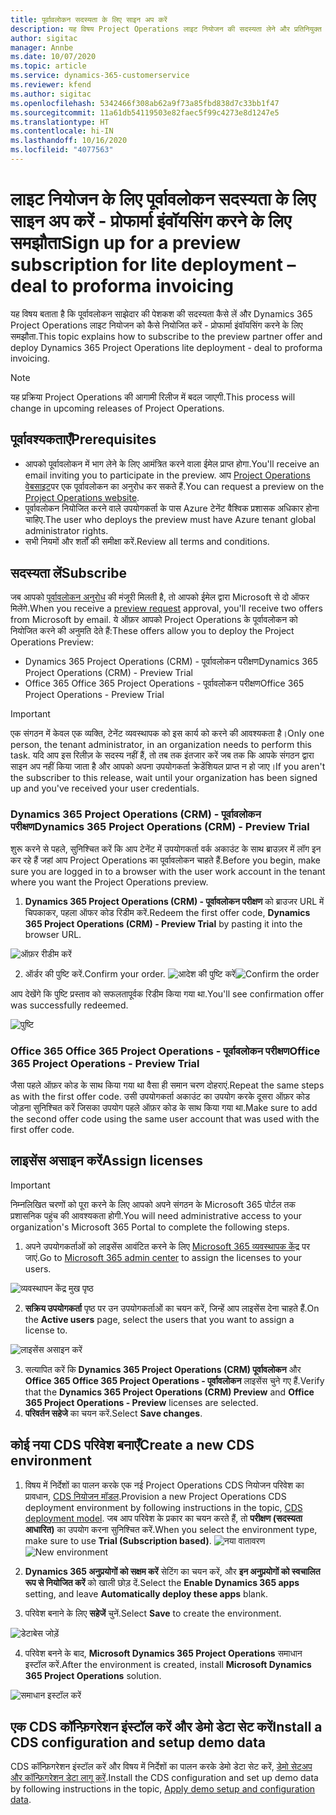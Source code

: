 ```yaml
---
title: पूर्वावलोकन सदस्यता के लिए साइन अप करें
description: यह विषय Project Operations लाइट नियोजन की सदस्यता लेने और प्रतिनियुक्त करने के तरीके के बारे में जानकारी प्रदान करता है - प्रोफार्मा इuवॉयसिंग के लिए समझौता.
author: sigitac
manager: Annbe
ms.date: 10/07/2020
ms.topic: article
ms.service: dynamics-365-customerservice
ms.reviewer: kfend
ms.author: sigitac
ms.openlocfilehash: 5342466f308ab62a9f73a85fbd838d7c33bb1f47
ms.sourcegitcommit: 11a61db54119503e82faec5f99c4273e8d1247e5
ms.translationtype: HT
ms.contentlocale: hi-IN
ms.lasthandoff: 10/16/2020
ms.locfileid: "4077563"
---
```

# <a name="sign-up-for-a-preview-subscription-for-lite-deployment--deal-to-proforma-invoicing"></a><span data-ttu-id="74bed-103">लाइट नियोजन के लिए पूर्वावलोकन सदस्यता के लिए साइन अप करें - प्रोफार्मा इंवॉयसिंग करने के लिए समझौता</span><span class="sxs-lookup"><span data-stu-id="74bed-103">Sign up for a preview subscription for lite deployment – deal to proforma invoicing</span></span>

<span data-ttu-id="74bed-104">यह विषय बताता है कि पूर्वावलोकन साझेदार की पेशकश की सदस्यता कैसे लें और Dynamics 365 Project Operations लाइट नियोजन को कैसे नियोजित करें - प्रोफार्मा इंवॉयसिंग करने के लिए समझौता.</span><span class="sxs-lookup"><span data-stu-id="74bed-104">This topic explains how to subscribe to the preview partner offer and deploy Dynamics 365 Project Operations lite deployment - deal to proforma invoicing.</span></span>

> [!NOTE]
> <span data-ttu-id="74bed-105">यह प्रक्रिया Project Operations की आगामी रिलीज में बदल जाएगी.</span><span class="sxs-lookup"><span data-stu-id="74bed-105">This process will change in upcoming releases of Project Operations.</span></span>

## <a name="prerequisites"></a><span data-ttu-id="74bed-106">पूर्वावश्यकताएँ</span><span class="sxs-lookup"><span data-stu-id="74bed-106">Prerequisites</span></span>

- <span data-ttu-id="74bed-107">आपको पूर्वावलोकन में भाग लेने के लिए आमंत्रित करने वाला ईमेल प्राप्त होगा.</span><span class="sxs-lookup"><span data-stu-id="74bed-107">You'll receive an email inviting you to participate in the preview.</span></span> <span data-ttu-id="74bed-108">आप [Project Operations वेबसाइट](https://dynamics.microsoft.com/en-us/project-operations/overview/)पर एक पूर्वावलोकन का अनुरोध कर सकते हैं.</span><span class="sxs-lookup"><span data-stu-id="74bed-108">You can request a preview on the [Project Operations website](https://dynamics.microsoft.com/en-us/project-operations/overview/).</span></span>
- <span data-ttu-id="74bed-109">पूर्वावलोकन नियोजित करने वाले उपयोगकर्ता के पास Azure टेनेंट वैश्विक प्रशासक अधिकार होना चाहिए.</span><span class="sxs-lookup"><span data-stu-id="74bed-109">The user who deploys the preview must have Azure tenant global administrator rights.</span></span>
- <span data-ttu-id="74bed-110">सभी नियमों और शर्तों की समीक्षा करें.</span><span class="sxs-lookup"><span data-stu-id="74bed-110">Review all terms and conditions.</span></span>

## <a name="subscribe"></a><span data-ttu-id="74bed-111">सदस्यता लें</span><span class="sxs-lookup"><span data-stu-id="74bed-111">Subscribe</span></span>

<span data-ttu-id="74bed-112">जब आपको [पूर्वावलोकन अनुरोध](https://forms.office.com/FormsPro/Pages/ResponsePage.aspx?id=v4j5cvGGr0GRqy180BHbR56j8lZs0FdAvwT75_WNFyxUMkRDV1NYQU5TNjE2VjhKOVBUNVg2R0s1NC4u) की मंजूरी मिलती है, तो आपको ईमेल द्वारा Microsoft से दो ऑफर मिलेंगे.</span><span class="sxs-lookup"><span data-stu-id="74bed-112">When you receive a [preview request](https://forms.office.com/FormsPro/Pages/ResponsePage.aspx?id=v4j5cvGGr0GRqy180BHbR56j8lZs0FdAvwT75_WNFyxUMkRDV1NYQU5TNjE2VjhKOVBUNVg2R0s1NC4u) approval, you'll receive two offers from Microsoft by email.</span></span> <span data-ttu-id="74bed-113">ये ऑफ़र आपको Project Operations के पूर्वावलोकन को नियोजित करने की अनुमति देते हैं:</span><span class="sxs-lookup"><span data-stu-id="74bed-113">These offers allow you to deploy the Project Operations Preview:</span></span>

- <span data-ttu-id="74bed-114">Dynamics 365 Project Operations (CRM) - पूर्वावलोकन परीक्षण</span><span class="sxs-lookup"><span data-stu-id="74bed-114">Dynamics 365 Project Operations (CRM) - Preview Trial</span></span>
- <span data-ttu-id="74bed-115">Office 365 Office 365 Project Operations - पूर्वावलोकन परीक्षण</span><span class="sxs-lookup"><span data-stu-id="74bed-115">Office 365 Project Operations - Preview Trial</span></span>

> [!IMPORTANT]
> <span data-ttu-id="74bed-116">एक संगठन में केवल एक व्यक्ति, टेनेंट व्यवस्थापक को इस कार्य को करने की आवश्यकता है।</span><span class="sxs-lookup"><span data-stu-id="74bed-116">Only one person, the tenant administrator, in an organization needs to perform this task.</span></span> <span data-ttu-id="74bed-117">यदि आप इस रिलीज़ के सदस्य नहीं हैं, तो तब तक इंतजार करें जब तक कि आपके संगठन द्वारा साइन अप नहीं किया जाता है और आपको अपना उपयोगकर्ता क्रेडेंशियल प्राप्त न हो जाए।</span><span class="sxs-lookup"><span data-stu-id="74bed-117">If you aren't the subscriber to this release, wait until your organization has been signed up and you've received your user credentials.</span></span>

### <a name="dynamics-365-project-operations-crm---preview-trial"></a><span data-ttu-id="74bed-118">Dynamics 365 Project Operations (CRM) - पूर्वावलोकन परीक्षण</span><span class="sxs-lookup"><span data-stu-id="74bed-118">Dynamics 365 Project Operations (CRM) - Preview Trial</span></span> 

<span data-ttu-id="74bed-119">शुरू करने से पहले, सुनिश्चित करें कि आप टेनेंट में उपयोगकर्ता वर्क अकाउंट के साथ ब्राउज़र में लॉग इन कर रहे हैं जहां आप Project Operations का पूर्वावलोकन चाहते हैं.</span><span class="sxs-lookup"><span data-stu-id="74bed-119">Before you begin, make sure you are logged in to a browser with the user work account in the tenant where you want the Project Operations preview.</span></span>

1. <span data-ttu-id="74bed-120">**Dynamics 365 Project Operations (CRM) - पूर्वावलोकन परीक्षण** को ब्राउजर URL में चिपकाकर, पहला ऑफर कोड रिडीम करें.</span><span class="sxs-lookup"><span data-stu-id="74bed-120">Redeem the first offer code, **Dynamics 365 Project Operations (CRM) - Preview Trial** by pasting it into the browser URL.</span></span>

![ऑफ़र रीडीम करें](./media/16RedeemFirstOfferNew.png)

2. <span data-ttu-id="74bed-122">ऑर्डर की पुष्टि करें.</span><span class="sxs-lookup"><span data-stu-id="74bed-122">Confirm your order.</span></span>
<span data-ttu-id="74bed-123">![आदेश की पुष्टि करें](./media/17ConfirmOrderNew.png)</span><span class="sxs-lookup"><span data-stu-id="74bed-123">![Confirm the order](./media/17ConfirmOrderNew.png)</span></span>

<span data-ttu-id="74bed-124">आप देखेंगे कि पुष्टि प्रस्ताव को सफलतापूर्वक रिडीम किया गया था.</span><span class="sxs-lookup"><span data-stu-id="74bed-124">You'll see confirmation offer was successfully redeemed.</span></span>

![पुष्टि](./media/18OrderConfirmationNew.png)

### <a name="office-365-project-operations---preview-trial"></a><span data-ttu-id="74bed-126">Office 365 Office 365 Project Operations - पूर्वावलोकन परीक्षण</span><span class="sxs-lookup"><span data-stu-id="74bed-126">Office 365 Project Operations - Preview Trial</span></span>

<span data-ttu-id="74bed-127">जैसा पहले ऑफ़र कोड के साथ किया गया था वैसा ही समान चरण दोहराएं.</span><span class="sxs-lookup"><span data-stu-id="74bed-127">Repeat the same steps as with the first offer code.</span></span> <span data-ttu-id="74bed-128">उसी उपयोगकर्ता अकाउंट का उपयोग करके दूसरा ऑफ़र कोड जोड़ना सुनिश्चित करें जिसका उपयोग पहले ऑफ़र कोड के साथ किया गया था.</span><span class="sxs-lookup"><span data-stu-id="74bed-128">Make sure to add the second offer code using the same user account that was used with the first offer code.</span></span>

## <a name="assign-licenses"></a><span data-ttu-id="74bed-129">लाइसेंस असाइन करें</span><span class="sxs-lookup"><span data-stu-id="74bed-129">Assign licenses</span></span>

> [!IMPORTANT]
> <span data-ttu-id="74bed-130">निम्नलिखित चरणों को पूरा करने के लिए आपको अपने संगठन के Microsoft 365 पोर्टल तक प्रशासनिक पहुंच की आवश्यकता होगी.</span><span class="sxs-lookup"><span data-stu-id="74bed-130">You will need administrative access to your organization's Microsoft 365 Portal to complete the following steps.</span></span>


1. <span data-ttu-id="74bed-131">अपने उपयोगकर्ताओं को लाइसेंस आवंटित करने के लिए [Microsoft 365 व्यवस्थापक केंद्र](https://portal.office.com/) पर जाएं.</span><span class="sxs-lookup"><span data-stu-id="74bed-131">Go to [Microsoft 365 admin center](https://portal.office.com/) to assign the licenses to your users.</span></span>

![व्यवस्थापन केंद्र मुख पृष्ठ](./media/14AdminPortal.png)

2. <span data-ttu-id="74bed-133">**सक्रिय उपयोगकर्ता** पृष्ठ पर उन उपयोगकर्ताओं का चयन करें, जिन्हें आप लाइसेंस देना चाहते हैं.</span><span class="sxs-lookup"><span data-stu-id="74bed-133">On the **Active users** page, select the users that you want to assign a license to.</span></span>

![लाइसेंस असाइन करें](./media/15AssignLicenses.png)

3. <span data-ttu-id="74bed-135">सत्यापित करें कि **Dynamics 365 Project Operations (CRM) पूर्वावलोकन** और **Office 365 Office 365 Project Operations - पूर्वावलोकन** लाइसेंस चुने गए हैं.</span><span class="sxs-lookup"><span data-stu-id="74bed-135">Verify that the **Dynamics 365 Project Operations (CRM) Preview** and **Office 365 Project Operations - Preview** licenses are selected.</span></span> 
4. <span data-ttu-id="74bed-136">**परिवर्तन सहेजे** का चयन करें.</span><span class="sxs-lookup"><span data-stu-id="74bed-136">Select **Save changes**.</span></span>

## <a name="create-a-new-cds-environment"></a><span data-ttu-id="74bed-137">कोई नया CDS परिवेश बनाएँ</span><span class="sxs-lookup"><span data-stu-id="74bed-137">Create a new CDS environment</span></span>

1. <span data-ttu-id="74bed-138">विषय में निर्देशों का पालन करके एक नई Project Operations CDS नियोजन परिवेश का प्रावधान, [CDS नियोजन मॉडल](lite-deployment.md).</span><span class="sxs-lookup"><span data-stu-id="74bed-138">Provision a new Project Operations CDS deployment environment by following instructions in the topic, [CDS deployment model](lite-deployment.md).</span></span> <span data-ttu-id="74bed-139">जब आप परिवेश के प्रकार का चयन करते हैं, तो **परीक्षण (सदस्यता आधारित)** का उपयोग करना सुनिश्चित करें.</span><span class="sxs-lookup"><span data-stu-id="74bed-139">When you select the environment type, make sure to use **Trial (Subscription based)**.</span></span>
<span data-ttu-id="74bed-140">![नया वातावरण](./media/19CreateEnvironment.png)</span><span class="sxs-lookup"><span data-stu-id="74bed-140">![New environment](./media/19CreateEnvironment.png)</span></span>

2. <span data-ttu-id="74bed-141">**Dynamics 365 अनुप्रयोगों को सक्षम करें** सेटिंग का चयन करें, और **इन अनुप्रयोगों को स्वचालित रूप से नियोजित करें** को खाली छोड़ दें.</span><span class="sxs-lookup"><span data-stu-id="74bed-141">Select the **Enable Dynamics 365 apps** setting, and leave **Automatically deploy these apps** blank.</span></span>  
3. <span data-ttu-id="74bed-142">परिवेश बनाने के लिए **सहेजें** चुनें.</span><span class="sxs-lookup"><span data-stu-id="74bed-142">Select **Save** to create the environment.</span></span>

![डेटाबेस जोड़ें](./media/20CreateEnvironment1.png)

4. <span data-ttu-id="74bed-144">परिवेश बनने के बाद, **Microsoft Dynamics 365 Project Operations** समाधान इस्टॉल करें.</span><span class="sxs-lookup"><span data-stu-id="74bed-144">After the environment is created, install **Microsoft Dynamics 365 Project Operations** solution.</span></span> 

![समाधान इस्टॉल करें](./media/21InstallSolution.png)

## <a name="install-a-cds-configuration-and-setup-demo-data"></a><span data-ttu-id="74bed-146">एक CDS कॉन्फ़िगरेशन इंस्टॉल करें और डेमो डेटा सेट करें</span><span class="sxs-lookup"><span data-stu-id="74bed-146">Install a CDS configuration and setup demo data</span></span>

<span data-ttu-id="74bed-147">CDS कॉन्फ़िगरेशन इंस्टॉल करें और विषय में निर्देशों का पालन करके डेमो डेटा सेट करें, [डेमो सेटअप और कॉन्फ़िगरेशन डेटा लागू करें](lite-apply-demo-setup-config-data.md).</span><span class="sxs-lookup"><span data-stu-id="74bed-147">Install the CDS configuration and set up demo data by following instructions in the topic, [Apply demo setup and configuration data](lite-apply-demo-setup-config-data.md).</span></span>
